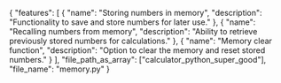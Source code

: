 {
  "features": [
    {
      "name": "Storing numbers in memory",
      "description": "Functionality to save and store numbers for later use."
    },
    {
      "name": "Recalling numbers from memory",
      "description": "Ability to retrieve previously stored numbers for calculations."
    },
    {
      "name": "Memory clear function",
      "description": "Option to clear the memory and reset stored numbers."
    }
  ],
  "file_path_as_array": ["calculator_python_super_good"],
  "file_name": "memory.py"
}